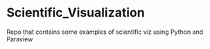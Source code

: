 # Scientific_Visualization
Repo that contains some examples of scientific viz using Python and Paraview
